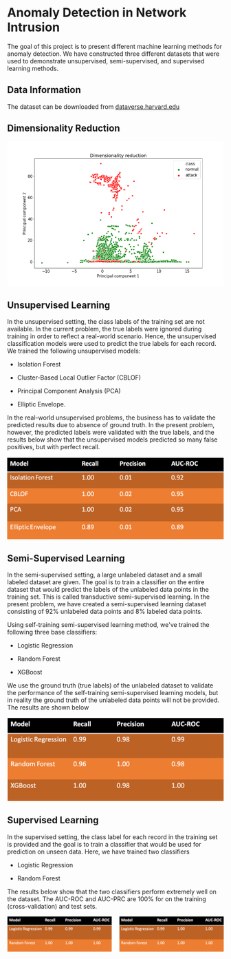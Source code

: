 # Anomaly Detection in Network Intrusion

The goal of this project is to present different machine learning methods for anomaly detection. We have constructed three different datasets that were used to demonstrate unsupervised, semi-supervised, and supervised learning methods. 

## Data Information

The dataset can be downloaded from  [dataverse.harvard.edu](https://dataverse.harvard.edu/dataset.xhtml?persistentId=doi:10.7910/DVN/OPQMVF)

## Dimensionality Reduction

![fig](network-intrusion/image/pca.png)

## Unsupervised Learning

In the unsupervised setting, the class labels of the training set are not available. In the
current problem, the true labels were ignored during training in order to reflect a real-world scenario. Hence, the unsupervised classification models were used to predict the true labels for each record. We trained the following unsupervised models:

- Isolation Forest

- Cluster-Based Local Outlier Factor (CBLOF)

- Principal Component Analysis (PCA)

- Elliptic Envelope.

In the real-world unsupervised problems, the business has to validate the predicted results due to absence of ground truth. In the present problem, however, the predicted labels were validated with the true labels, and the results below show that the unsupervised models predicted so many false positives, but with perfect recall.

![fig](network-intrusion/image/unsup.png)

## Semi-Supervised Learning

In the semi-supervised setting, a large unlabeled dataset and a small labeled dataset are given. The goal is to train a classifier on the entire dataset that would predict the labels of the unlabeled data points in the training set. This is called transductive semi-supervised learning. In the present problem, we have created a semi-supervised learning dataset consisting of 92\%  unlabeled data points and 8\% labeled data points.

Using self-training semi-supervised learning method, we've trained the following three base classifiers:

- Logistic Regression

- Random Forest 

- XGBoost

We use the ground truth (true labels) of the unlabeled dataset to validate the performance of the self-training semi-supervised learning models, but in reality the ground truth of the unlabeled data points will not be provided. The results are shown below

![fig](network-intrusion/image/ss.png)

## Supervised Learning

In the supervised setting, the class label for each record in the training set is provided and the goal is to train a classifier that would be used for prediction on unseen data. Here, we have trained two classifiers

- Logistic Regression

- Random Forest 

The results below show that the two classifiers perform extremely well on the dataset. The AUC-ROC and AUC-PRC are 100\% for on the training (cross-validation) and test sets.

![fig](network-intrusion/image/supv.png)
